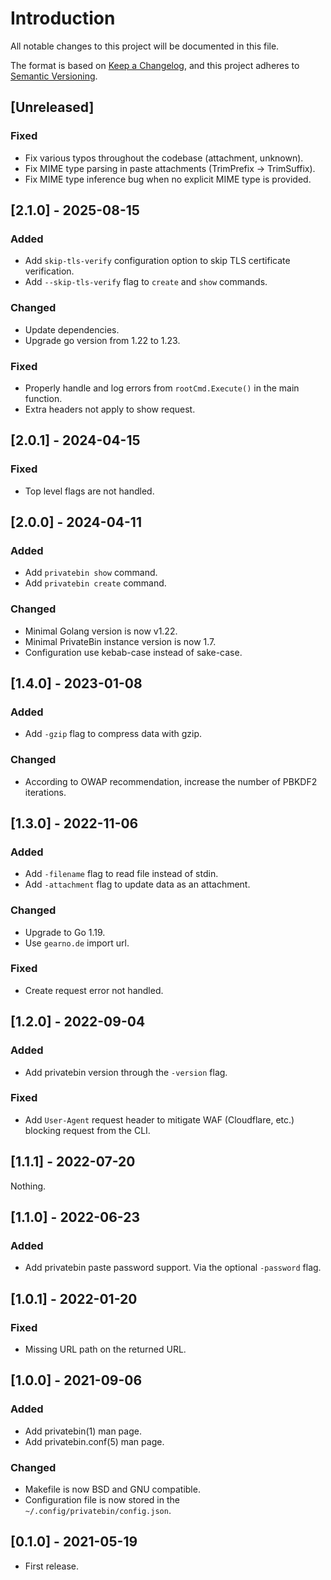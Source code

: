 # Introduction

All notable changes to this project will be documented in this file.

The format is based on [Keep a
Changelog](https://keepachangelog.com/en/1.0.0/), and this project
adheres to [Semantic Versioning](https://semver.org/spec/v2.0.0.html).

## [Unreleased]

### Fixed

- Fix various typos throughout the codebase (attachment, unknown).
- Fix MIME type parsing in paste attachments (TrimPrefix -> TrimSuffix).
- Fix MIME type inference bug when no explicit MIME type is provided.

## [2.1.0] - 2025-08-15

### Added

- Add `skip-tls-verify` configuration option to skip TLS certificate verification.
- Add `--skip-tls-verify` flag to `create` and `show` commands.

### Changed

- Update dependencies.
- Upgrade go version from 1.22 to 1.23.

### Fixed

- Properly handle and log errors from `rootCmd.Execute()` in the main
  function.
- Extra headers not apply to show request.

## [2.0.1] - 2024-04-15

### Fixed

- Top level flags are not handled.

## [2.0.0] - 2024-04-11

### Added

- Add `privatebin show` command.
- Add `privatebin create` command.

### Changed

- Minimal Golang version is now v1.22.
- Minimal PrivateBin instance version is now 1.7.
- Configuration use kebab-case instead of sake-case.

## [1.4.0] - 2023-01-08

### Added

- Add `-gzip` flag to compress data with gzip.

### Changed

- According to OWAP recommendation, increase the number of PBKDF2
  iterations.

## [1.3.0] - 2022-11-06

### Added

- Add `-filename` flag to read file instead of stdin.
- Add `-attachment` flag to update data as an attachment.

### Changed

- Upgrade to Go 1.19.
- Use `gearno.de` import url.

### Fixed

- Create request error not handled.

## [1.2.0] - 2022-09-04

### Added

- Add privatebin version through the `-version` flag.

### Fixed

- Add `User-Agent` request header to mitigate WAF (Cloudflare, etc.)
  blocking request from the CLI.

## [1.1.1] - 2022-07-20

Nothing.

## [1.1.0] - 2022-06-23

### Added

- Add privatebin paste password support. Via the optional `-password`
  flag.

## [1.0.1] - 2022-01-20

### Fixed

- Missing URL path on the returned URL.

## [1.0.0] - 2021-09-06

### Added

- Add privatebin(1) man page.
- Add privatebin.conf(5) man page.

### Changed

- Makefile is now BSD and GNU compatible.
- Configuration file is now stored in the
  `~/.config/privatebin/config.json`.

## [0.1.0] - 2021-05-19

- First release.
